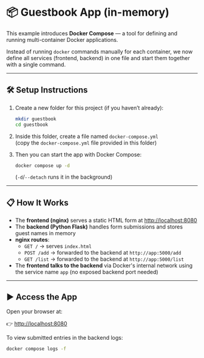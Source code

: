 # 📦 Guestbook App (in-memory)

This example introduces **Docker Compose** — a tool for defining and running multi-container Docker applications.

Instead of running `docker` commands manually for each container, we now define all services (frontend, backend) in one file and start them together with a single command.

---

## 🛠️ Setup Instructions

1. Create a new folder for this project (if you haven’t already):

   ```bash
   mkdir guestbook
   cd guestbook
   ```

2. Inside this folder, create a file named `docker-compose.yml`  
   (copy the `docker-compose.yml` file provided in this folder)

3. Then you can start the app with Docker Compose:

   ```bash
   docker compose up -d
   ```
   (`-d`/`--detach` runs it in the background)

---

## 📋 How It Works

- The **frontend (nginx)** serves a static HTML form at [http://localhost:8080](http://localhost:8080)
- The **backend (Python Flask)** handles form submissions and stores guest names in memory
- **nginx routes**:
  - `GET /` → serves `index.html`
  - `POST /add` → forwarded to the backend at `http://app:5000/add`
  - `GET /list` → forwarded to the backend at `http://app:5000/list`
- The **frontend talks to the backend** via Docker's internal network using the service name `app` (no exposed backend port needed)

---

## ▶️ Access the App

Open your browser at:

👉 [http://localhost:8080](http://localhost:8080)

To view submitted entries in the backend logs:

```bash
docker compose logs -f
```
